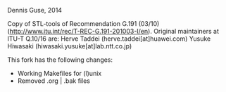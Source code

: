 Dennis Guse, 2014


Copy of STL-tools of Recommendation G.191 (03/10) (http://www.itu.int/rec/T-REC-G.191-201003-I/en).
Original maintainers at ITU-T Q.10/16 are:
	Herve Taddei (herve.taddei[at]huawei.com)
	Yusuke Hiwasaki (hiwasaki.yusuke[at]lab.ntt.co.jp)


This fork has the following changes:
* Working Makefiles for (l)unix
* Removed .org | .bak files